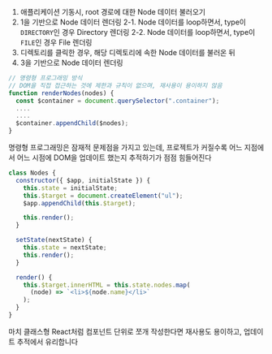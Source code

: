 1. 애플리케이션 기동시, root 경로에 대한 Node 데이터 불러오기
2. 1을 기반으로 Node 데이터 렌더링
   2-1. Node 데이터를 loop하면서, type이 `DIRECTORY`인 경우 Directory 렌더링
   2-2. Node 데이터를 loop하면서, type이 `FILE`인 경우 File 렌더링
3. 디렉토리를 클릭한 경우, 해당 디렉토리에 속한 Node 데이터를 불러온 뒤
4. 3을 기반으로 Node 데이터 렌더링

```javascript
// 명령형 프로그래밍 방식
// DOM을 직접 접근하는 것에 제한과 규칙이 없으며, 재사용이 용이하지 않음
function renderNodes(nodes) {
  const $container = document.querySelector(".container");
  ....
  ....
  $container.appendChild($nodes);
}
```

명령형 프로그래밍은 잠재적 문제점을 가지고 있는데, 프로젝트가 커질수록 어느 지점에서 어느 시점에 DOM을 업데이트 했는지 추적하기가 점점 힘들어진다

```javascript
class Nodes {
  constructor({ $app, initialState }) {
    this.state = initialState;
    this.$target = document.createElement("ul");
    $app.appendChild(this.$target);

    this.render();
  }

  setState(nextState) {
    this.state = nextState;
    this.render();
  }

  render() {
    this.$target.innerHTML = this.state.nodes.map(
      (node) => `<li>${node.name}</li>`
    );
  }
}
```

마치 클래스형 React처럼 컴포넌트 단위로 쪼개 작성한다면 재사용도 용이하고, 업데이트 추적에서 유리합니다
